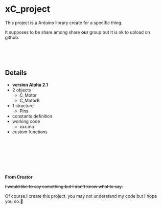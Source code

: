 # xC_project

This project is a Arduino library create for a specific thing.

It supposes to be share among share **our** group but It is ok to upload on github.

<br/>
<br/>
<br/>

## Details
  - **version Alpha 2.1**
  - 2 objects
      - C_Motor
      - C_MotorB
  - 1 structure
      - Pins
  - constants definition
  - working code
    - xxx.ino
  - custom functions
  
  <br/>
  <br/>
  <br/>
  <br/>
  <br/>
  <br/>
  
  **From Creator**
  
  ~~I would like to say something.but I don't know what to say.~~
  
  Of course.I create this project. 
you may not understand my code but I hope you do.:chicken:
  
